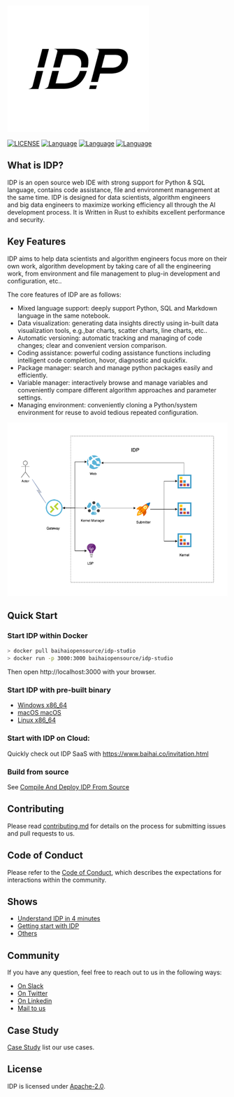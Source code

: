 ![](docs/logo.jpg)

[![LICENSE](https://img.shields.io/badge/licence-Apache%202.0-brightgreen)](https://github.com/BaihaiAI/IDP/blob/main/LICENSE)
[![Language](https://img.shields.io/badge/language-Rust-brightgreen)](https://www.rust-lang.org/)
[![Language](https://img.shields.io/badge/language-javascript-brightgreen)](https://www.javascript.com/)
[![Language](https://img.shields.io/badge/language-Python-brightgreen)](https://www.python.org/)


## What is IDP?

IDP is an open source web IDE with strong support for Python & SQL language, contains code assistance, file and environment management at the same time.
IDP is designed for data scientists, algorithm engineers and big data engineers to maximize working efficiency all through the AI development process.
It is Written in Rust to exhibits excellent performance and security. 

## Key Features
IDP aims to help data scientists and algorithm engineers focus more on their own work,  algorithm development by taking care of all the engineering work, from environment and file management to plug-in development and configuration, etc..

The core features of IDP are as follows:
* Mixed language support: deeply support Python, SQL and Markdown language in the same notebook.
* Data visualization: generating data insights directly using in-built data visualization tools, e.g.,bar charts, scatter charts, line charts, etc..
* Automatic versioning: automatic tracking and managing of code changes; clear and convenient version comparison. 
* Coding assistance: powerful coding assistance functions including intelligent code completion, hovor, diagnostic and quickfix.
* Package manager: search and manage python packages easily and efficiently.
* Variable manager: interactively browse and manage variables and conveniently compare different algorithm approaches and parameter settings.
* Managing environment: conveniently cloning a Python/system environment for reuse to avoid tedious repeated configuration.


![](docs/open.png)

## Quick Start

### Start IDP within Docker
``` bash
> docker pull baihaiopensource/idp-studio
> docker run -p 3000:3000 baihaiopensource/idp-studio
```
Then open http://localhost:3000 with your browser.

### Start IDP with pre-built binary

- [Windows x86_64](http://baihai.cn-bj.ufileos.com/package/idp-studio-v1.0.0-win-x64.tar.gz)
- [macOS macOS](http://baihai.cn-bj.ufileos.com/package/idp-studio-v1.0.0-darwin-arm64.tar.gz)
- [Linux x86_64](http://baihai.cn-bj.ufileos.com/package/idp-studio-v1.0.0-linux-x64.tar.gz)

### Start with IDP on Cloud:
Quickly check out IDP SaaS with <https://www.baihai.co/invitation.html>

### Build from source
See [Compile And Deploy IDP From Source](/docs/compile-deploy-from-source.md)


## Contributing
Please read [contributing.md](/docs/contributing.md) for details on the process for submitting issues and pull requests to us.

## Code of Conduct
Please refer to the [Code of Conduct](/docs/code-of-conduct.md), which describes the expectations for interactions within the community.


## Shows
- [Understand IDP in 4 minutes](https://www.bilibili.com/video/BV1Ja411o7to/?spm_id_from=333.337.search-card.all.click)
- [Getting start with IDP](https://www.bilibili.com/video/BV1Qa411f7as/?spm_id_from=333.337.search-card.all.click)
- [Others](https://space.bilibili.com/1227589642)

## Community
If you have any question, feel free to reach out to us in the following ways:
 - [On Slack](https://join.slack.com/t/idp-tjo1834/shared_invite/zt-1kee8cd8x-iNZ0rvwClRfx7sLgmmKKyg)
 - [On Twitter](https://twitter.com/baihaiAI)
 - [On Linkedin](https://www.linkedin.com/company/80179567/admin/)
 - [Mail to us](https://baihai.co/contactus.html)


## Case Study
[Case Study](https://www.baihai.co/case.html) list our use cases.

## License
IDP is licensed under [Apache-2.0](LICENSE).
